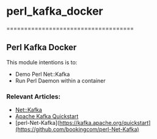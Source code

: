 # perl_kafka_docker
====================================
## Perl Kafka Docker
 
 
 This module intentions is to:  
   - Demo Perl Net::Kafka
   - Run Perl Daemon within a container


### Relevant Articles: 
- [Net::Kafka](https://metacpan.org/pod/Net::Kafka)
- [Apache Kafka Quickstart](https://kafka.apache.org/quickstart)
- [perl-Net-Kafka](https://kafka.apache.org/quickstart](https://github.com/bookingcom/perl-Net-Kafka)
